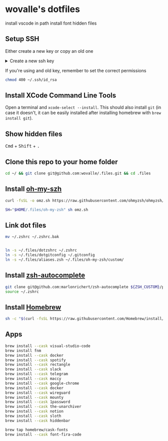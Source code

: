 # wovalle's dotfiles 
 install vscode in path
 install font
 hidden files

## Setup SSH
Either create a new key or copy an old one
<details>
  <summary>Create a new ssh key</summary>

```bash
ssh-keygen -t rsa -b 4096 -C "<email@domain.tld>"
eval "$(ssh-agent -s)"
ssh-add ~/.ssh/id_rsa
```
* Save that ssh key in [Github](https://github.com/settings/keys) and [Bitbucket](https://bitbucket.org/account/user/willyovalle/ssh-keys/)

```bash
sudo apt-get install xclip
cat ~/.ssh/id_rsa.pub | xclip -sel clip
```
</details>

If you're using and old key, remember to set the correct permissions
```bash
chmod 400 ~/.ssh/id_rsa
```

## Install XCode Command Line Tools
Open a terminal and `xcode-select --install`. This should also install `git` (in case it doesn't, it can be easily installed after installing homebrew with `brew install git`).

## Show hidden files
 
<kbd>Cmd</kbd> + <kbd>Shift</kbd> + <kbd>.</kbd>


## Clone this repo to your home folder
```bash
cd ~/ && git clone git@github.com:wovalle/.files.git && cd .files
```

## Install [oh-my-szh](https://github.com/ohmyzsh/ohmyzsh)
```bash
curl -fsSL -o omz.sh https://raw.githubusercontent.com/ohmyzsh/ohmyzsh/master/tools/install.sh

SH="$HOME/.files/oh-my-zsh" sh omz.sh
```
## Link dot files
```bash
mv ~/.zshrc ~/.zshrc.bak


ln -s ~/.files/dotzshrc ~/.zshrc
ln -s ~/.files/dotgitconfig ~/.gitconfig
ln -s ~/.files/aliases.zsh ~/.files/oh-my-zsh/custom/

```

## Install [zsh-autocomplete](https://github.com/marlonrichert/zsh-autocomplete)
```bash
git clone git@github.com:marlonrichert/zsh-autocomplete ${ZSH_CUSTOM}/plugins/zsh-autocomplete
source ~/.zshrc

```

## Install [Homebrew](https://brew.sh)
```bash
sh -c "$(curl -fsSL https://raw.githubusercontent.com/Homebrew/install/HEAD/install.sh)"
```


## Apps 

```bash
brew install --cask visual-studio-code
brew install fnm
brew install --cask docker 
brew install --cask spotify 
brew install --cask rectangle 
brew install --cask slack
brew install --cask telegram
brew install --cask maccy
brew install --cask google-chrome
brew install --cask docker
brew install --cask wireguard
brew install --cask mounty
brew install --cask 1password
brew install --cask the-unarchiver
brew install --cask notion
brew install --cask sloth
brew install --cask hiddenbar

brew tap homebrew/cask-fonts
brew install --cask font-fira-code
```




